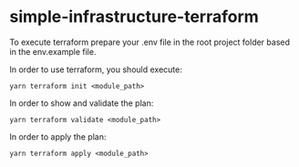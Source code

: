 # simple-infrastructure-terraform

To execute terraform prepare your .env file in the root project folder based in the env.example file.
 
In order to use terraform, you should execute:
```
yarn terraform init <module_path>
```

In order to show and validate the plan:
```
yarn terraform validate <module_path>
```

In order to apply the plan:
```
yarn terraform apply <module_path>
```